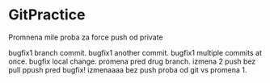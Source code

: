 # GitPractice

Promnena mile proba za force push od private

bugfix1 branch commit.
bugfix1 another commit.
bugfix1 multiple commits at once.
bugfix local change.
promena pred drug branch.
izmena 2 push bez pull
ppush pred bugfix!
izmenaaaa bez push
proba od git vs
promena 1.